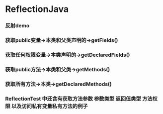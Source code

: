 # ReflectionJava
### 反射demo
### 获取public变量->本类和父类声明的->getFields()
### 获取任何权限变量->本类声明的->getDeclaredFields()
### 获取public方法->本类和父类->getMethods()
### 获取所有方法->本类->getDeclaredMethods()
### ReflectionTest 中还含有获取方法参数 参数类型 返回值类型 方法权限 以及访问私有变量私有方法的例子
